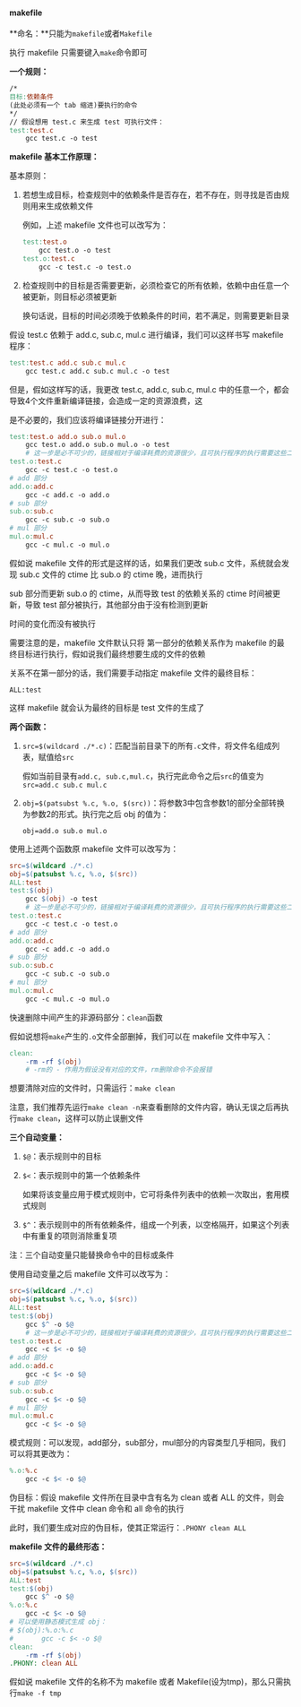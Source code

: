 #### makefile

**命名：**只能为`makefile`或者`Makefile`

执行 makefile 只需要键入`make`命令即可

**一个规则：**

```makefile
/*
目标:依赖条件
(此处必须有一个 tab 缩进)要执行的命令
*/
// 假设想用 test.c 来生成 test 可执行文件：
test:test.c
    gcc test.c -o test
```

**makefile 基本工作原理：**

基本原则：

1. 若想生成目标，检查规则中的依赖条件是否存在，若不存在，则寻找是否由规则用来生成依赖文件

    例如，上述 makefile 文件也可以改写为：

    ```makefile
    test:test.o
    	gcc test.o -o test
    test.o:test.c
    	gcc -c test.c -o test.o
    ```

2. 检查规则中的目标是否需要更新，必须检查它的所有依赖，依赖中由任意一个被更新，则目标必须被更新

    换句话说，目标的时间必须晚于依赖条件的时间，若不满足，则需要更新目录

假设 test.c 依赖于 add.c, sub.c, mul.c 进行编译，我们可以这样书写 makefile 程序：

```makefile
test:test.c add.c sub.c mul.c
	gcc test.c add.c sub.c mul.c -o test
```

但是，假如这样写的话，我更改 test.c, add.c, sub.c, mul.c 中的任意一个，都会导致4个文件重新编译链接，会造成一定的资源浪费，这

是不必要的，我们应该将编译链接分开进行：

```makefile
test:test.o add.o sub.o mul.o
	gcc test.o add.o sub.o mul.o -o test
	# 这一步是必不可少的，链接相对于编译耗费的资源很少，且可执行程序的执行需要这些二进制文件的共同链接
test.o:test.c
	gcc -c test.c -o test.o
# add 部分
add.o:add.c
	gcc -c add.c -o add.o
# sub 部分
sub.o:sub.c
	gcc -c sub.c -o sub.o
# mul 部分
mul.o:mul.c
	gcc -c mul.c -o mul.o
```

假如说 makefile 文件的形式是这样的话，如果我们更改 sub.c 文件，系统就会发现 sub.c 文件的 ctime 比 sub.o 的 ctime 晚，进而执行

sub 部分而更新 sub.o 的 ctime，从而导致 test 的依赖关系的 ctime 时间被更新，导致 test 部分被执行，其他部分由于没有检测到更新

时间的变化而没有被执行

需要注意的是，makefile 文件默认只将 第一部分的依赖关系作为 makefile 的最终目标进行执行，假如说我们最终想要生成的文件的依赖

关系不在第一部分的话，我们需要手动指定 makefile 文件的最终目标：

`ALL:test`

这样 makefile 就会认为最终的目标是 test 文件的生成了

**两个函数：**

1. `src=$(wildcard ./*.c)`：匹配当前目录下的所有`.c`文件，将文件名组成列表，赋值给`src`

    假如当前目录有`add.c, sub.c,mul.c`，执行完此命令之后`src`的值变为`src=add.c sub.c mul.c`

2. `obj=$(patsubst %.c, %.o, $(src))`：将参数3中包含参数1的部分全部转换为参数2的形式。执行完之后 obj 的值为：

    `obj=add.o sub.o mul.o`

使用上述两个函数原 makefile 文件可以改写为：

```makefile
src=$(wildcard ./*.c)
obj=$(patsubst %.c, %.o, $(src))
ALL:test
test:$(obj)
	gcc $(obj) -o test
	# 这一步是必不可少的，链接相对于编译耗费的资源很少，且可执行程序的执行需要这些二进制文件的共同链接
test.o:test.c
	gcc -c test.c -o test.o
# add 部分
add.o:add.c
	gcc -c add.c -o add.o
# sub 部分
sub.o:sub.c
	gcc -c sub.c -o sub.o
# mul 部分
mul.o:mul.c
	gcc -c mul.c -o mul.o
```

快速删除中间产生的非源码部分：`clean`函数

假如说想将`make`产生的`.o`文件全部删掉，我们可以在 makefile 文件中写入：

```makefile
clean:
	-rm -rf $(obj)
	# -rm的 - 作用为假设没有对应的文件，rm删除命令不会报错
```

想要清除对应的文件时，只需运行：`make clean`

注意，我们推荐先运行`make clean -n`来查看删除的文件内容，确认无误之后再执行`make clean`，这样可以防止误删文件

**三个自动变量：**

1. `$@`：表示规则中的目标

2. `$<`：表示规则中的第一个依赖条件

    如果将该变量应用于模式规则中，它可将条件列表中的依赖一次取出，套用模式规则

3. `$^`：表示规则中的所有依赖条件，组成一个列表，以空格隔开，如果这个列表中有重复的项则消除重复项

注：三个自动变量只能替换命令中的目标或条件

使用自动变量之后 makefile 文件可以改写为：

```makefile
src=$(wildcard ./*.c)
obj=$(patsubst %.c, %.o, $(src))
ALL:test
test:$(obj)
	gcc $^ -o $@
	# 这一步是必不可少的，链接相对于编译耗费的资源很少，且可执行程序的执行需要这些二进制文件的共同链接
test.o:test.c
	gcc -c $< -o $@
# add 部分
add.o:add.c
	gcc -c $< -o $@
# sub 部分
sub.o:sub.c
	gcc -c $< -o $@
# mul 部分
mul.o:mul.c
	gcc -c $< -o $@
```

模式规则：可以发现，add部分，sub部分，mul部分的内容类型几乎相同，我们可以将其更改为：

```makefile
%.o:%.c
	gcc -c $< -o $@
```

伪目标：假设 makefile 文件所在目录中含有名为 clean 或者 ALL 的文件，则会干扰 makefile 文件中 clean 命令和 all 命令的执行

此时，我们要生成对应的伪目标，使其正常运行：`.PHONY clean ALL`

**makefile 文件的最终形态：**

```makefile
src=$(wildcard ./*.c)
obj=$(patsubst %.c, %.o, $(src))
ALL:test
test:$(obj)
	gcc $^ -o $@
%.o:%.c
	gcc -c $< -o $@
# 可以使用静态模式生成 obj：
# $(obj):%.o:%.c
# 		gcc -c $< -o $@
clean:
	-rm -rf $(obj)
.PHONY: clean ALL
```

假如说 makefile 文件的名称不为 makefile 或者 Makefile(设为tmp)，那么只需执行`make -f tmp`



